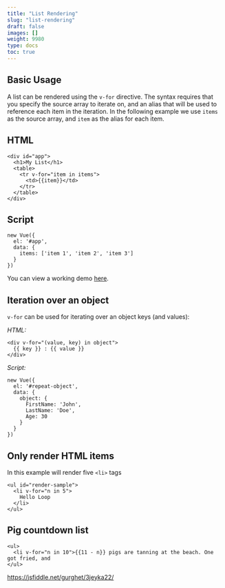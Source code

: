 ```yaml
---
title: "List Rendering"
slug: "list-rendering"
draft: false
images: []
weight: 9980
type: docs
toc: true
---
```


## Basic Usage
A list can be rendered using the `v-for` directive. The syntax requires that you specify the source array to iterate on, and an alias that will be used to reference each item in the iteration. In the following example we use `items` as the source array, and `item` as the alias for each item.

HTML
----

    <div id="app">
      <h1>My List</h1>
      <table>
        <tr v-for="item in items">
          <td>{{item}}</td>
        </tr>
      </table>
    </div>

Script
----

    new Vue({
      el: '#app',
      data: {
        items: ['item 1', 'item 2', 'item 3']
      }
    })

You can view a working demo [here][1].


  [1]: http://codepen.io/theosherman/pen/mExQzp

## Iteration over an object
`v-for` can be used for iterating over an object keys (and values):

*HTML:*

    <div v-for="(value, key) in object">
      {{ key }} : {{ value }}
    </div>

*Script:*

    new Vue({
      el: '#repeat-object',
      data: {
        object: {
          FirstName: 'John',
          LastName: 'Doe',
          Age: 30
        }
      }
    })

## Only render HTML items
In this example will render five `<li>` tags

    <ul id="render-sample">
      <li v-for="n in 5">
        Hello Loop
      </li>
    </ul>

## Pig countdown list
    <ul>
      <li v-for="n in 10">{{11 - n}} pigs are tanning at the beach. One got fried, and
    </ul>

https://jsfiddle.net/gurghet/3jeyka22/

    

